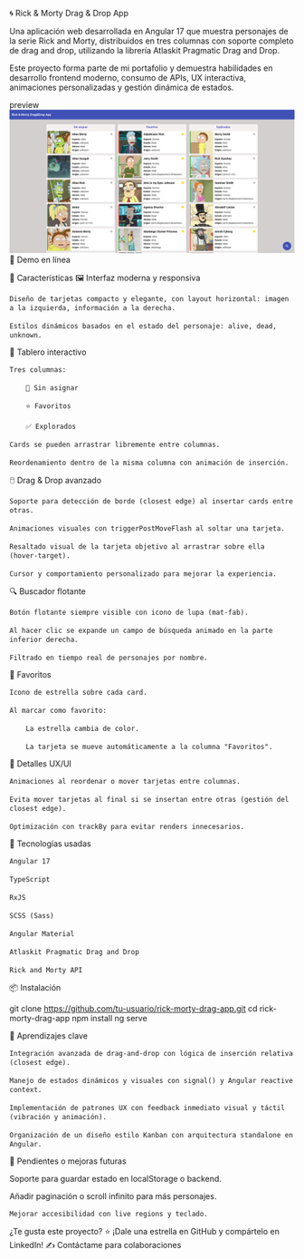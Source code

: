 🌀 Rick & Morty Drag & Drop App

Una aplicación web desarrollada en Angular 17 que muestra personajes de la serie Rick and Morty, distribuidos en tres columnas con soporte completo de drag and drop, utilizando la librería Atlaskit Pragmatic Drag and Drop.

Este proyecto forma parte de mi portafolio y demuestra habilidades en desarrollo frontend moderno, consumo de APIs, UX interactiva, animaciones personalizadas y gestión dinámica de estados.

preview
![alt text](image.png)
🚀 Demo en línea

📌 Características
🖼️ Interfaz moderna y responsiva

    Diseño de tarjetas compacto y elegante, con layout horizontal: imagen a la izquierda, información a la derecha.

    Estilos dinámicos basados en el estado del personaje: alive, dead, unknown.

🧩 Tablero interactivo

    Tres columnas:

        🔹 Sin asignar

        ⭐ Favoritos

        ✅ Explorados

    Cards se pueden arrastrar libremente entre columnas.

    Reordenamiento dentro de la misma columna con animación de inserción.

🖱️ Drag & Drop avanzado

    Soporte para detección de borde (closest edge) al insertar cards entre otras.

    Animaciones visuales con triggerPostMoveFlash al soltar una tarjeta.

    Resaltado visual de la tarjeta objetivo al arrastrar sobre ella (hover-target).

    Cursor y comportamiento personalizado para mejorar la experiencia.

🔍 Buscador flotante

    Botón flotante siempre visible con icono de lupa (mat-fab).

    Al hacer clic se expande un campo de búsqueda animado en la parte inferior derecha.

    Filtrado en tiempo real de personajes por nombre.

🌟 Favoritos

    Icono de estrella sobre cada card.

    Al marcar como favorito:

        La estrella cambia de color.

        La tarjeta se mueve automáticamente a la columna "Favoritos".

🎨 Detalles UX/UI

    Animaciones al reordenar o mover tarjetas entre columnas.

    Evita mover tarjetas al final si se insertan entre otras (gestión del closest edge).

    Optimización con trackBy para evitar renders innecesarios.

🧱 Tecnologías usadas

    Angular 17

    TypeScript

    RxJS

    SCSS (Sass)

    Angular Material

    Atlaskit Pragmatic Drag and Drop

    Rick and Morty API

📦 Instalación

git clone https://github.com/tu-usuario/rick-morty-drag-app.git
cd rick-morty-drag-app
npm install
ng serve

🧠 Aprendizajes clave

    Integración avanzada de drag-and-drop con lógica de inserción relativa (closest edge).

    Manejo de estados dinámicos y visuales con signal() y Angular reactive context.

    Implementación de patrones UX con feedback inmediato visual y táctil (vibración y animación).

    Organización de un diseño estilo Kanban con arquitectura standalone en Angular.

📌 Pendientes o mejoras futuras

Soporte para guardar estado en localStorage o backend.

Añadir paginación o scroll infinito para más personajes.

    Mejorar accesibilidad con live regions y teclado.

¿Te gusta este proyecto? ⭐ ¡Dale una estrella en GitHub y compártelo en LinkedIn!
✍️ Contáctame para colaboraciones
